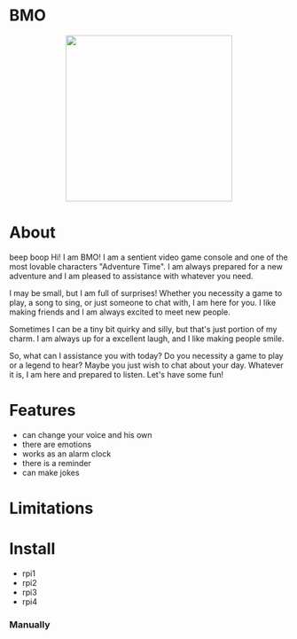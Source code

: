 # BMO
<p align="center">
      <img src="https://i.pinimg.com/564x/44/4e/90/444e90c7d1ae3e6969578eddc57ec6eb.jpg" Project Logo Url" width="300">
</p>

<p align="center">

# About 
beep boop Hi! I am BMO! I am a sentient video game console and one of the most lovable characters "Adventure Time". I am always prepared for a new adventure and I am pleased to assistance with whatever you need. 

I may be small, but I am full of surprises! Whether you necessity a game to play, a song to sing, or just someone to chat with, I am here for you. I like making friends and I am always excited to meet new people. 

Sometimes I can be a tiny bit quirky and silly, but that's just portion of my charm. I am always up for a excellent laugh, and I like making people smile. 

So, what can I assistance you with today? Do you necessity a game to play or a legend to hear? Maybe you just wish to chat about your day. Whatever it is, I am here and prepared to listen. Let's have some fun!


# Features
- can change your voice and his own
- there are emotions
- works as an alarm clock
- there is a reminder
- can make jokes

# Limitations



# Install

- rpi1
- rpi2
- rpi3
- rpi4

### Manually


